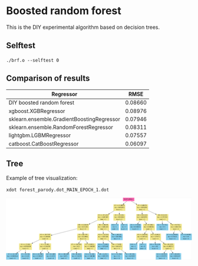 # Boosted random forest

This is the DIY experimental algorithm based on decision trees.

## Selftest

`./brf.o --selftest 0`

## Comparison of results

| Regressor | RMSE |        
| --- | --- |    
| DIY boosted random forest | 0.08660 |    
| xgboost.XGBRegressor | 0.08976 |    
| sklearn.ensemble.GradientBoostingRegressor | 0.07946 |    
| sklearn.ensemble.RandomForestRegressor | 0.08311 |    
| lightgbm.LGBMRegressor | 0.07557 |    
| catboost.CatBoostRegressor | 0.06097 |

## Tree 

Example of tree visualization:

`xdot forest_parody.dot_MAIN_EPOCH_1.dot`

![dot.png](pictures/dot.png)





